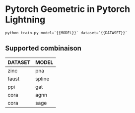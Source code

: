 # Pytorch Geometric in Pytorch Lightning

```python
python train.py model=`{{MODEL}}` dataset=`{{DATASET}}`
```

## Supported combinaison

| DATASET | MODEL  |
| ------- | ------ |
| zinc    | pna    |
| faust   | spline |
| ppi     | gat    |
| cora    | agnn   |
| cora    | sage   |
